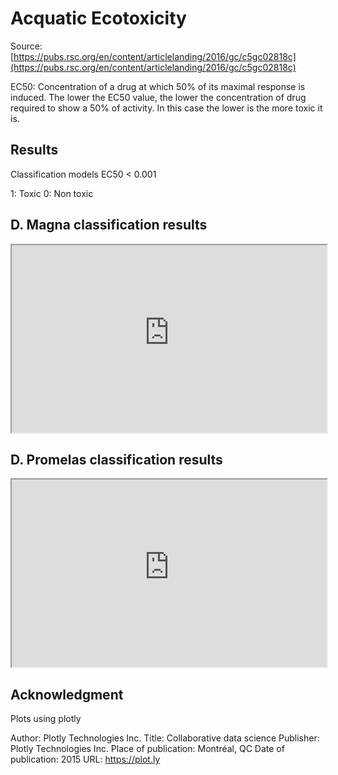 # Acquatic Ecotoxicity

Source: [https://pubs.rsc.org/en/content/articlelanding/2016/gc/c5gc02818c](https://pubs.rsc.org/en/content/articlelanding/2016/gc/c5gc02818c)


EC50: Concentration of a drug at which 50% of its maximal response is induced. 
      The lower the EC50 value, the lower the concentration of drug required to 
      show a 50% of activity. In this case the lower is the more toxic it is.


Results
-------

Classification models EC50 < 0.001

1: Toxic
0: Non toxic

## D. Magna classification results
<iframe src="https://raw.githubusercontent.com/gmrandazzo/ClassPipeliner/main/AcquaticEcoToxicity/d_magna.fp.simplebest_classifier.html"
  style="width:100%; height:300px;"></iframe>


## D. Promelas classification results

<iframe src="https://raw.githubusercontent.com/gmrandazzo/ClassPipeliner/main/AcquaticEcoToxicity/d_promelas.fp.simplebest_classifier.html"
  style="width:100%; height:300px;"></iframe>


Acknowledgment
--------------

Plots using plotly

Author: Plotly Technologies Inc. Title: Collaborative data science Publisher: Plotly Technologies Inc. Place of publication: Montréal, QC Date of publication: 2015 URL: https://plot.ly

